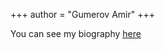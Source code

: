 +++
author = "Gumerov Amir"
+++

You can see my biography [here](https://gumerov-amir.github.com/gumerov-amir/site/biography/)

